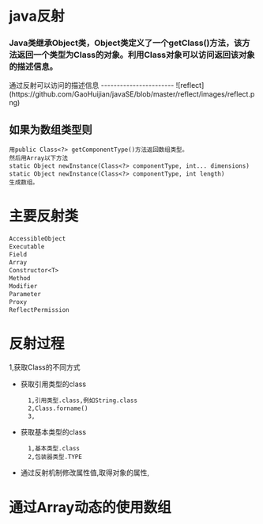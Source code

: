 java反射
=======
<h3>Java类继承Object类，Object类定义了一个getClass()方法，该方法返回一个类型为Class的对象。利用Class对象可以访问返回该对象的描述信息。</h3>
通过反射可以访问的描述信息
-----------------------
![reflect](https://github.com/GaoHuijian/javaSE/blob/master/reflect/images/reflect.png)

如果为数组类型则
--------------
	用public Class<?> getComponentType()方法返回数组类型。
	然后用Array以下方法
	static Object newInstance(Class<?> componentType, int... dimensions)
	static Object newInstance(Class<?> componentType, int length) 
 	生成数组。

主要反射类
=========
	AccessibleObject	
	Executable
	Field
	Array
	Constructor<T>
	Method
	Modifier
	Parameter
	Proxy
	ReflectPermission
反射过程
======
1,获取Class的不同方式

* 获取引用类型的class 

		1,引用类型.class,例如String.class
		2,Class.forname()
		3,

* 获取基本类型的class
		
		1,基本类型.class
		2,包装器类型.TYPE
* 通过反射机制修改属性值,取得对象的属性,

通过Array动态的使用数组
=====================
